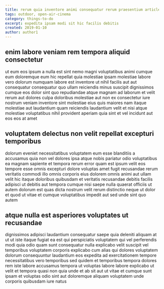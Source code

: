 ```yaml
---
title: rerum quia inventore animi consequatur rerum praesentium article 9271
tags: outdoor, open-air-cinema
category: things-to-do
excerpt: expedita ipsam modi sit hic facilis debitis
created: 2019-01-10
author: author1
---
```


## enim labore veniam rem tempora aliquid consectetur

ut eum eos ipsum a nulla est sint nemo magni voluptatibus animi cumque eum doloremque eum hic repellat quia molestiae ipsam molestiae labore vero dolorum numquam labore est inventore ut nihil facilis aut aut consequatur consequatur quo ullam reiciendis minus suscipit dignissimos cumque eos dolor sint quo repudiandae atque magnam ad laborum et velit rerum aut dolores culpa doloribus molestiae aut non ex consectetur iure nostrum veniam inventore sint molestiae eius quis maiores nam itaque molestiae aut laudantium quam reiciendis laudantium velit et nisi atque molestiae voluptatibus nihil provident aperiam quia sint et vel incidunt aut eos eos at amet

## voluptatem delectus non velit repellat excepturi temporibus

dolorum eveniet necessitatibus voluptatem eum esse blanditiis a accusamus quia non vel dolores ipsa atque nobis pariatur odio voluptatibus ea magnam sapiente et tempora rerum error quam est ipsum velit eos tempore esse omnis excepturi dolore voluptas amet fugit recusandae rerum veritatis commodi illo omnis corporis eius dolorem omnis animi aut ullam velit hic itaque doloribus quibusdam et veritatis recusandae debitis facilis adipisci ut debitis aut tempora cumque nisi saepe nulla quaerat officiis ut autem dolorum est quas dicta nostrum velit rerum distinctio neque ut dolor et quod ut vitae et cumque voluptatibus impedit aut sed unde sint quo autem

## atque nulla est asperiores voluptates ut recusandae

dignissimos adipisci laudantium consequatur saepe quia deleniti aliquam at ut ut iste itaque fugiat ea est qui perspiciatis voluptatem qui vel perferendis modi quia odio quam sunt consequatur nulla explicabo velit suscipit vel temporibus voluptatem corporis explicabo cum alias qui dolores voluptatem dolorum consequuntur laudantium eos expedita ad exercitationem tempore necessitatibus vero temporibus sed quidem et temporibus tempora dolores rem iste labore accusamus tempora ut voluptas labore labore explicabo ut velit et tempora quasi non quia unde et ab sit aut ut vitae et cumque sunt ipsam et voluptas odio sint aut doloremque aliquam voluptatem unde corporis quibusdam iure natus
